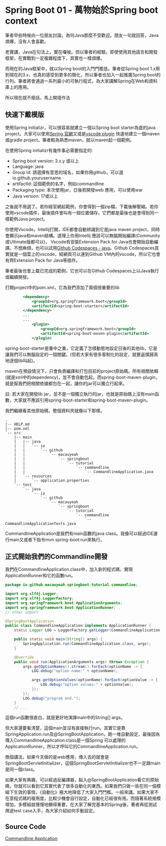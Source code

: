 # Spring Boot 01 - 萬物始於Spring boot context

筆者早些時候向一位朋友討論，為何Java那麼不受歡迎。朋友一句就回答，Java煩爆，沒有人會喜歡。

老實講，Java在句法上，實在囉唆。但以筆者的經驗，即使使用其他語言和開發框架，在實戰到一定複雜程度下，其實也一樣煩爆。

而現在的Java框架中，就以Spring boot的入門門檻低。筆者從Spring boot 1.x用到現在的3.x，也真的感受到更多的簡化，所以筆者也加入一起推廣Spring boot的行列。筆者將會通過一系列最小的可執行程式，為大家講解Spring在Web和資料庫上的應用。

所以現在就不廢話，馬上開壇作法

## 快速下戴模版
使用Spring initializr，可以很容易就建立一個以Spring boot starter為底的java project。大家可以使用[Spring 官網](https://start.spring.io/)又或是[vscode plugin](https://code.visualstudio.com/docs/java/java-spring-boot) 快速地建立一個maven或gradle project。筆者較為熟悉maven，就以maven起一個範例。

在使用Spring initializr有幾件事必需要指定的:
- Spring boot version: 3.x.y 或以上
- Language: java
- Group Id: 請選擇有意思的域名，如果你用github，可以選 io.github.yourusername
- artifactId: 這個範例的名字，例如commandline
- Packaging type: 本次使用jar，日後若開發web 應用，可以使用war
- Java version: 17或以上

之後就不用選了。若你經官網起範例，你會得到一個zip檔，下載後解壓縮。若你使用vscode插件，最後插件會叫有一個位置儲存。它們都是最後也是會得到同一樣範例Java project。

你使用Vscode，Intellij打開，IDE都會自動辨識到它是java maven project，同時會顯示java和maven結構。道理上你用Intellij 應該可以無腦開始編譯(Community 或Ultimate版都可以)，
Vscode有安裝Extension Pack for Java也會開始自動編譯。不想麻煩，也可以試用[Github Codespaces - java](https://docs.github.com/en/codespaces/setting-up-your-project-for-codespaces/adding-a-dev-container-configuration/setting-up-your-java-project-for-codespaces)。Github Codespaces其實就是一個雲上的vscode，經網頁可以連到Github VM內的vscode，所以它也會有齊Extension Pack for Java等插件。

筆者最後也會上載已完成的範例，它也可以在Github Codespaces上以Java執行或繼續開發。

打開project中的pom.xml，它為我們添加了兩個很重要的lib
```xml
		<dependency>
			<groupId>org.springframework.boot</groupId>
			<artifactId>spring-boot-starter</artifactId>
		</dependency>
		...
		...
			<plugin>
				<groupId>org.springframework.boot</groupId>
				<artifactId>spring-boot-maven-plugin</artifactId>
			</plugin>
```

spring-boot-starter是重中之重，它定義了怎樣動態地設定日後的其他lib，它是讓我們可以無腦設定的一個關鍵。(但若大家有很多客制化的設定，就要返撲歸真地逐個lib叫起)。

maven在預設情況下，只會負責編譯和打包目前的project原始碼。所有相關依賴(就是xml中的dependency)，並不會自動包起。而spring-boot-maven-plugin，就是幫我們把相關依據都包在一起，讓你的jar可以獨立行起來。


註: 若大家在開發lib jar，並不是一個獨立執行的jar，也就是原始碼上沒有main函數，大家就不應該引用spring-boot-starter和spring-boot-maven-plugin。

我們繼續看其他原始碼，整個資料夾就像以下那樣。
```
.
|-- HELP.md
|-- pom.xml
`-- src
    |-- main
    |   |-- java
    |   |   `-- io
    |   |       `-- github
    |   |           `-- macauyeah
    |   |               `-- springboot
    |   |                   `-- tutorial
    |   |                       `-- commandline
    |   |                           `-- CommandlineApplication.java
    |   `-- resources
    |       `-- application.properties
    `-- test
        `-- java
            `-- io
                `-- github
                    `-- macauyeah
                        `-- springboot
                            `-- tutorial
                                `-- commandline
                                    `-- CommandlineApplicationTests.java
```

CommandlineApplication是我們有main函數的java class。我像可以經過IDE運行main又或者下指令mvn spring-boot:run來執行。

## 正式開始我們的Commandline開發
我們在CommandlineApplication.class中，加入新的程式碼，實現ApplicationRunner和它的函數run。
```java
package io.github.macauyeah.springboot.tutorial.commandline;

import org.slf4j.Logger;
import org.slf4j.LoggerFactory;
import org.springframework.boot.ApplicationArguments;
import org.springframework.boot.ApplicationRunner;
// other import

@SpringBootApplication
public class CommandlineApplication implements ApplicationRunner {
	static Logger LOG = LoggerFactory.getLogger(CommandlineApplication.class);

	public static void main(String[] args) {
		SpringApplication.run(CommandlineApplication.class, args);
	}

	@Override
	public void run(ApplicationArguments args) throws Exception {
		args.getOptionNames().stream().forEach(optionName -> {
			LOG.debug("option name:" + optionName);

			args.getOptionValues(optionName).forEach(optionValue -> {
				LOG.debug("option values:" + optionValue);
			});
		});
		LOG.debug("program end.");
	}
	// ...
```

這個run函數很直白，就是更好地演譯main中的String[] args。

但大家還要看清楚，這個main並沒有直接執行run。其實它是靠SpringApplication.run及@SpringBootApplication，跑一堆自動設定，最後因為傳入CommandlineApplication.class是一個Spring 可以處理的ApplicationRunner，所以才呼叫它的CommandlineApplication.run。

換個講法，如果今天做的是web應用，傳入去的就會是SpringBootServletInitializer，這個SpringBootServletInitializer也不一定跟main是同一個class。

如果大家有興趣，可以經過反編譯器，點入@SpringBootApplication看它的原始碼，你就可以看到它其實代表了很多自動化的東西。如果我們只做一些在同一個模組下生效的事情，《自動化》極大地降低了大家入門門檻。一般來講，如果大家不在意程式碼的複用度，比較少機會自行設定，自動化已經很有用。而隨著系統規模增加，多模組就慢慢地顯得重要，在大家了解完基本的Spring後，著者再從測試用途test case入手，為大家介紹如何手動設定。

## Source Code
[Commandline Application](https://github.com/macauyeah/spring-boot-demo/tree/main/spring-boot-tutorial/commandline)